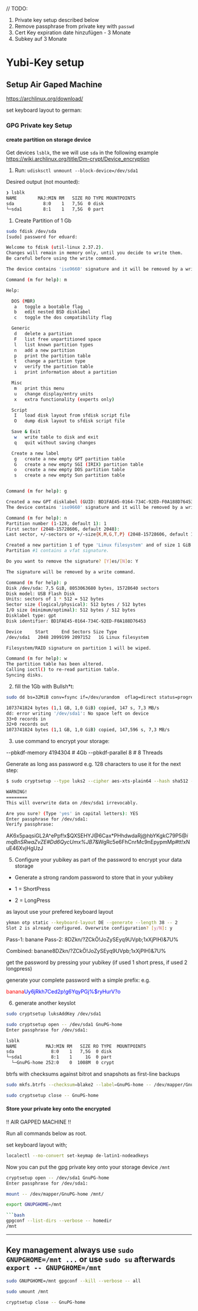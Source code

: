 // TODO:
1. Private key setup described below
2. Remove passphrase from private key with `passwd`
3. Cert Key expiration date hinzufügen - 3 Monate
4. Subkey auf 3 Monate

# Yubi-Key setup

## Setup Air Gaped Machine

https://archlinux.org/download/

set keyboard layout to german: 



### GPG Private key Setup


#### create partition on storage device


Get devices `lsblk`, the we will use `sda` in the following example
https://wiki.archlinux.org/title/Dm-crypt/Device_encryption


1. Run:
`udisksctl unmount --block-device=/dev/sda1`

Desired output (not mounted):
```bash
❯ lsblk                                     
NAME        MAJ:MIN RM   SIZE RO TYPE MOUNTPOINTS
sda           8:0    1   7,5G  0 disk 
└─sda1        8:1    1   7,5G  0 part 

``` 

1. Create Partition of 1 Gb

```bash
sudo fdisk /dev/sda 
[sudo] password for eduard:         

Welcome to fdisk (util-linux 2.37.2).
Changes will remain in memory only, until you decide to write them.
Be careful before using the write command.

The device contains 'iso9660' signature and it will be removed by a write command. See fdisk(8) man page and --wipe option for more details.

Command (m for help): m

Help:

  DOS (MBR)
   a   toggle a bootable flag
   b   edit nested BSD disklabel
   c   toggle the dos compatibility flag

  Generic
   d   delete a partition
   F   list free unpartitioned space
   l   list known partition types
   n   add a new partition
   p   print the partition table
   t   change a partition type
   v   verify the partition table
   i   print information about a partition

  Misc
   m   print this menu
   u   change display/entry units
   x   extra functionality (experts only)

  Script
   I   load disk layout from sfdisk script file
   O   dump disk layout to sfdisk script file

  Save & Exit
   w   write table to disk and exit
   q   quit without saving changes

  Create a new label
   g   create a new empty GPT partition table
   G   create a new empty SGI (IRIX) partition table
   o   create a new empty DOS partition table
   s   create a new empty Sun partition table


Command (m for help): g

Created a new GPT disklabel (GUID: BD1FAE45-0164-734C-92ED-F0A188D76453).
The device contains 'iso9660' signature and it will be removed by a write command. See fdisk(8) man page and --wipe option for more details.

Command (m for help): n
Partition number (1-128, default 1): 1
First sector (2048-15728606, default 2048): 
Last sector, +/-sectors or +/-size{K,M,G,T,P} (2048-15728606, default 15728606): +1G

Created a new partition 1 of type 'Linux filesystem' and of size 1 GiB.
Partition #1 contains a vfat signature.

Do you want to remove the signature? [Y]es/[N]o: Y

The signature will be removed by a write command.

Command (m for help): p
Disk /dev/sda: 7,5 GiB, 8053063680 bytes, 15728640 sectors
Disk model: USB Flash Disk  
Units: sectors of 1 * 512 = 512 bytes
Sector size (logical/physical): 512 bytes / 512 bytes
I/O size (minimum/optimal): 512 bytes / 512 bytes
Disklabel type: gpt
Disk identifier: BD1FAE45-0164-734C-92ED-F0A188D76453

Device     Start     End Sectors Size Type
/dev/sda1   2048 2099199 2097152   1G Linux filesystem

Filesystem/RAID signature on partition 1 will be wiped.

Command (m for help): w
The partition table has been altered.
Calling ioctl() to re-read partition table.
Syncing disks.

``` 

2. fill the 1Gb with Bullsh*t:
```bash
sudo dd bs=32MiB conv=fsync if=/dev/urandom  oflag=direct status=progress of=/dev/sda1

1073741824 bytes (1,1 GB, 1,0 GiB) copied, 147 s, 7,3 MB/s
dd: error writing '/dev/sda1': No space left on device
33+0 records in
32+0 records out
1073741824 bytes (1,1 GB, 1,0 GiB) copied, 147,596 s, 7,3 MB/s

```


3. use command to encrypt your storage: 

--pbkdf-memory 4194304 # 4Gb
--pbkdf-parallel 8 # 8 Threads

Generate as long ass password e.g. 128 characters to use it for the next step:

```bash
$ sudo cryptsetup --type luks2 --cipher aes-xts-plain64 --hash sha512 --integrity hmac-sha512 --iter-time 10000 --key-size 512 --pbkdf argon2id  --pbkdf-memory 4194304  --pbkdf-parallel 8 --use-urandom luksFormat /dev/sda1

WARNING!
========
This will overwrite data on /dev/sda1 irrevocably.

Are you sure? (Type 'yes' in capital letters): YES
Enter passphrase for /dev/sda1: 
Verify passphrase: 

```

AK6x5paqsiGL2A^ePpf!x$QXSEHYJ@6Cax*PHhdwdaRj@hbYKgkC79P5@*imqBnSRwaZvZE#Dd6QycUmx%JB7*&WgRc5e6FhCnrMc9nEpypmMp#tt!xNuE46XvjHgUzJ


5. Configure your yubikey as part of the password to encrypt your data storage

- Generate a strong random password to store that in your yubikey 

- 1 = ShortPress
- 2 = LongPress

as layout use your prefered keyboard layout

```bash
ykman otp static --keyboard-layout DE --generate --length 38 -- 2
Slot 2 is already configured. Overwrite configuration? [y/N]: y
```
Pass-1: banane
Pass-2: 8DZkn/?ZCkÖ!JoZySEyq9UVpb;1xXjPlH)&7U%

Combined: banane8DZkn/?ZCkÖ!JoZySEyq9UVpb;1xXjPlH)&7U%


get the password by pressing your yubikey (if used 1 short press, if used 2 longpress)

generate your complete password with a simple prefix: e.g.

<span style="color: red">banana</span><span style="color: blue">Uy6jRkh7Ced2p!g6YqyPGj%$ryHurV?o</span>




6. generate another keyslot

```bash
sudo cryptsetup luksAddKey /dev/sda1 

```

```bash
sudo cryptsetup open -- /dev/sda1 GnuPG-home
Enter passphrase for /dev/sda1: 
```



```bash
lsblk 
NAME           MAJ:MIN RM   SIZE RO TYPE  MOUNTPOINTS
sda              8:0    1   7,5G  0 disk  
└─sda1           8:1    1     1G  0 part  
  └─GnuPG-home 252:0    0  1008M  0 crypt 

```

btrfs with checksums against bitrot and snapshots as first-line backups 
```bash
sudo mkfs.btrfs --checksum=blake2 --label=GnuPG-home -- /dev/mapper/GnuPG-home
```

```bash
sudo cryptsetup close -- GnuPG-home
```


#### Store your private key onto the encrypted 

!! AIR GAPPED MACHINE !!

Run all commands below as root.

set keyboard layout with;

```bash
localectl --no-convert set-keymap de-latin1-nodeadkeys
```

Now you can put the gpg private key onto your storage device `/mnt`

```bash
cryptsetup open -- /dev/sda1 GnuPG-home
Enter passphrase for /dev/sda1: 
```


```bash
mount -- /dev/mapper/GnuPG-home /mnt/
```

```bash
export GNUPGHOME=/mnt 

```bash
gpgconf --list-dirs --verbose -- homedir
/mnt
```

---
Key management
always use `sudo GNUPGHOME=/mnt ...`
or use `sudo su` afterwards `export -- GNUPGHOME=/mnt`
---

```bash
sudo GNUPGHOME=/mnt gpgconf --kill --verbose -- all
```

```bash
sudo umount /mnt
```

```bash
cryptsetup close -- GnuPG-home
```




